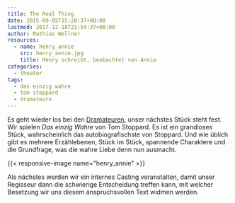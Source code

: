 ```yaml
---
title: The Real Thing
date: 2015-09-05T15:28:37+00:00
lastmod: 2017-12-18T21:54:37+00:00
author: Mathias Wellner
resources:
  - name: henry_annie
    src: henry_annie.jpg
    title: Henry schreibt, beobachtet von Annie
categories:
  - theater
tags:
  - das einzig wahre
  - tom stoppard
  - dramateure
---
```

Es geht wieder los bei den <a href="http://www.dramateure.ch" title="die dramateure zürich" target="_blank">Dramateuren</a>, unser nächstes Stück steht fest. Wir spielen _Das einzig Wahre_ von Tom Stoppard. Es ist ein grandioses Stück, wahrscheinlich das autobiografischste von Stoppard. Und wie üblich gibt es mehrere Erzählebenen, Stück im Stück, spannende Charaktere und die Grundfrage, was die wahre Liebe denn nun ausmacht. 
<!--more-->

{{< responsive-image name="henry_annie" >}}

Als nächstes werden wir ein internes Casting veranstalten, damit unser Regisseur dann die schwierige Entscheidung treffen kann, mit welcher Besetzung wir uns diesem anspruchsvollen Text widmen werden. 

